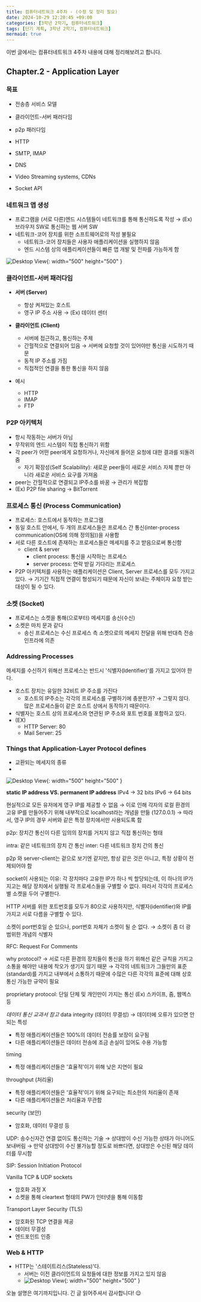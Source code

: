 ```yaml
---
title: 컴퓨터네트워크 4주차 - (수정 및 정리 필요)
date: 2024-10-29 12:20:45 +09:00
categories: [3학년 2학기, 컴퓨터네트워크]
tags: [단기 계획, 3학년 2학기, 컴퓨터네트워크]
mermaid: true
---
```


이번 글에서는 컴퓨터네트워크 4주차 내용에 대해 정리해보려고 합니다.

## **Chapter.2 - Application Layer**

### **목표**

- 전송층 서비스 모델
- 클라이언트-서버 패러다임
- p2p 패러다임

- HTTP
- SMTP, IMAP
- DNS
- Video Streaming systems, CDNs

- Socket API

### **네트워크 앱 생성**

- 프로그램을 (서로 다른)엔드 시스템들이 네트워크를 통해 통신하도록 작성 → (Ex) 브라우저 SW로 통신하는 웹 서버 SW
- 네트워크-코어 장치를 위한 소프트웨어로의 작성 불필요
  - 네트워크-코어 장치들은 사용자 애플리케이션을 실행하지 않음
  - 엔드 시스템 상의 애플리케이션들이 빠른 앱 개발 및 전파를 가능하게 함

![Desktop View](/assets/img/computer-network/creating-network-app.jpg){: width="500" height="500" }

### **클라이언트-서버 패러다임**

- **서버 (Server)**

  - 항상 켜져있는 호스트
  - 영구 IP 주소 사용 → (Ex) 데이터 센터

- **클라이언트 (Client)**

  - 서버에 접근하고, 통신하는 주체
  - 간헐적으로 연결되어 있음 → 서버에 요청할 것이 있어야만 통신을 시도하기 때문
  - 동적 IP 주소를 가짐
  - 직접적인 연결을 통한 통신을 하지 않음

- 예시
  - HTTP
  - IMAP
  - FTP

### **P2P 아키텍처**

- 항시 작동하는 서버가 아님
- 무작위의 엔드 시스템이 직접 통신하기 위함
- 각 peer가 어떤 peer에게 요청하거나, 자신에게 들어온 요청에 대한 결과를 되돌려줌
  - 자기 확장성(Self Scalability): 새로운 peer들이 새로운 서비스 자체 뿐만 아니라 새로운 서비스 요구를 가져옴
- peer는 간헐적으로 연결되고 IP주소를 바꿈 → 관리가 복잡함
- (Ex) P2P file sharing → BitTorrent

### **프로세스 통신 (Process Communication)**

- 프로세스: 호스트에서 동작하는 프로그램
- 동일 호스트 안에서, 두 개의 프로세스들은 프로세스 간 통신(inter-process communication(OS에 의해 정의됨))을 사용함
- 서로 다른 호스트에 존재하는 프로세스들은 메세지를 주고 받음으로써 통신함
  - client & server
    - client process: 통신을 시작하는 프로세스
    - server process: 연락 받길 기다리는 프로세스
- P2P 아키텍처를 사용하는 애플리케이션은 Client, Server 프로세스를 모두 가지고 있다.
  → 기기간 직접적 연결이 형성되기 때문에 자신이 보내는 주체이자 요청 받는 대상이 될 수 있다.

### **소켓 (Socket)**

- 프로세스는 소켓을 통해(으로부터) 메세지를 송신(수신)
- 소켓은 마치 문과 같다
  - 송신 프로세스는 수신 프로세스 측 소켓으로의 메세지 전달을 위해 반대측 전송 인프라에 의존

### **Addressing Processes**

메세지를 수신하기 위해선 프로세스는 반드시 '식별자(Identifier)'를 가지고 있어야 한다.

- 호스트 장치는 유일한 32비트 IP 주소를 가진다
  - 호스트의 IP주소는 각각의 프로세스를 구별하기에 충분한가?
    → 그렇지 않다. 많은 프로세스들이 같은 호스트 상에서 동작하기 때문이다.
- 식별자는 호스트 상의 프로세스와 연관된 IP 주소와 포트 번호를 포함하고 있다.
- (EX)
  - HTTP Server: 80
  - Mail Server: 25

### **Things that Application-Layer Protocol defines**

- 교환되는 메세지의 종류
-

![Desktop View](/assets/img/computer-network/client-server-paradigm.jpg){: width="500" height="500" }

**static IP address VS. permanent IP address**
IPv4 → 32 bits
IPv6 → 64 bits

현실적으로 모든 유저에게 영구 IP를 제공할 수 없음 → 이로 인해 각자의 로컬 환경의 고유 IP를 만들어주기 위해 내부적으로 localhost라는 개념을 만듦 (127.0.0.1)
→ 따라서, 영구 IP의 경우 서버와 같은 특정 장치에서만 사용되도록 함

p2p: 장치간 통신이 다른 임의의 장치를 거치지 않고 직접 통신하는 형태

intra: 같은 네트워크의 장치 간 통신
inter: 다른 네트워크 장치 간의 통신

p2p 와 server-client는 겉으로 보기엔 같지만, 항상 같은 것은 아니고, 특정 상황이 전제되어야 함

socket이 사용되는 이유: 각 장치마다 고유한 IP가 하나 씩 할당되는데, 이 하나의 IP가지고는 해당 장치에서 실행될 각 프로세스들을 구별할 수 없다. 따라서 각각의 프로세스 별 소켓을 두어 구별한다.

HTTP 서버를 위한 포트번호를 모두가 80으로 사용하지만, 식별자(identifier)와 IP를 가지고 서로 다름을 구별할 수 있다.

소켓이 port번호일 순 있으나, port번호 자체가 소켓이 될 순 없다. → 소켓이 좀 더 광범위한 개념의 식별자

RFC: Request For Comments

why protocol?
→ 서로 다른 환경의 장치들이 통신을 하기 위해선 같은 규칙을 가지고 소통을 해야만 내용에 착오가 생기지 않기 때문
→ 각각의 네트워크가 그들만의 표준(standard)를 가지고 내부에서 소통하기 때문에 수많은 다른 각각의 표준에 대해 상호 통신 가능한 규약이 필요

proprietary protocol: 단일 단체 및 개인만이 가지는 통신 (Ex) 스카이프, 줌, 웹엑스 등

_데이터 통신 교과서 참고_
data integrity (데이터 무결성) → 데이터에 오류가 있으면 안되는 특성

- 특정 애플리케이션들은 100%의 데이터 전송률 보장이 요구됨
- 다른 애플리케이션들은 데이터 전송에 조금 손실이 있어도 수용 가능함

timing

- 특정 애플리케이션들은 '효율적'이기 위해 낮은 지연이 필요

throughput (처리율)

- 특정 애플리케이션들은 '효율적'이기 위해 요구되는 최소한의 처리율이 존재
- 다른 애플리케이션들은 처리율과 무관함

security (보안)

- 암호화, 데이터 무결성 등

UDP: 송수신자간 연결 없이도 통신하는 기술
→ 상대방이 수신 가능한 상태가 아니어도 보내버림
→ 만약 상대방이 수신 불가능할 정도로 바쁘다면, 상대방은 수신된 해당 데이터를 무시함

SIP: Session Initiation Protocol

Vanilla TCP & UDP sockets

- 암호화 과정 X
- 소켓을 통해 cleartext 형태의 PW가 인터넷을 통해 이동함

Transport Layer Security (TLS)

- 암호화된 TCP 연결을 제공
- 데이터 무결성
- 엔드포인트 인증

### **Web & HTTP**

- HTTP는 '스테이트리스(Stateless)'다.
  - 서버는 이전 클라이언트의 요청들에 대한 정보를 가지고 있지 않음
  - ![Desktop View](/assets/img/computer-network/protocol.jpg){: width="500" height="500" }

오늘 설명은 여기까지입니다. 긴 글 읽어주셔서 감사합니다! 😌
